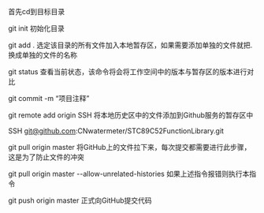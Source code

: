 首先cd到目标目录

git init 初始化目录

git add . 选定该目录的所有文件加入本地暂存区，如果需要添加单独的文件就把.换成单独的文件的名称

git status 查看当前状态，该命令将会将工作空间中的版本与暂存区的版本进行对比

git commit -m “项目注释”

git remote add origin SSH 将本地历史区中的文件添加到Github服务的暂存区中

SSH git@github.com:CNwatermeter/STC89C52FunctionLibrary.git

git pull origin master 将GitHub上的文件拉下来，每次提交都需要进行此步骤，这是为了防止文件的冲突

git pull origin master --allow-unrelated-histories 如果上述指令报错则执行本指令

git push origin master 正式向GitHub提交代码